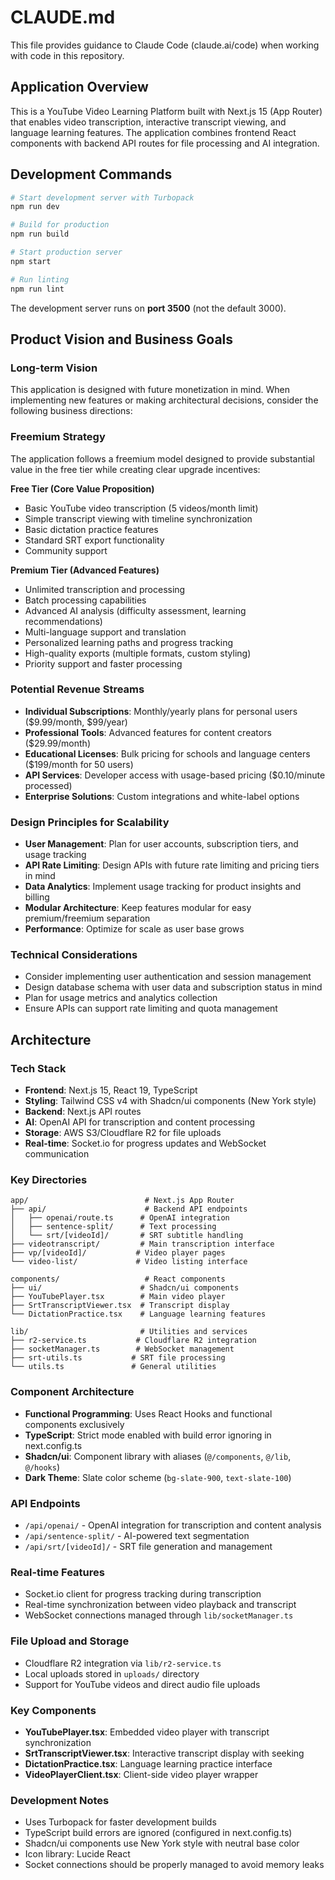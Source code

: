 # CLAUDE.md

This file provides guidance to Claude Code (claude.ai/code) when working with code in this repository.

## Application Overview

This is a YouTube Video Learning Platform built with Next.js 15 (App Router) that enables video transcription, interactive transcript viewing, and language learning features. The application combines frontend React components with backend API routes for file processing and AI integration.

## Development Commands

```bash
# Start development server with Turbopack
npm run dev

# Build for production
npm run build

# Start production server
npm start

# Run linting
npm run lint
```

The development server runs on **port 3500** (not the default 3000).

## Product Vision and Business Goals

### Long-term Vision
This application is designed with future monetization in mind. When implementing new features or making architectural decisions, consider the following business directions:

### Freemium Strategy
The application follows a freemium model designed to provide substantial value in the free tier while creating clear upgrade incentives:

**Free Tier (Core Value Proposition)**
- Basic YouTube video transcription (5 videos/month limit)
- Simple transcript viewing with timeline synchronization
- Basic dictation practice features
- Standard SRT export functionality
- Community support

**Premium Tier (Advanced Features)**
- Unlimited transcription and processing
- Batch processing capabilities
- Advanced AI analysis (difficulty assessment, learning recommendations)
- Multi-language support and translation
- Personalized learning paths and progress tracking
- High-quality exports (multiple formats, custom styling)
- Priority support and faster processing

### Potential Revenue Streams
- **Individual Subscriptions**: Monthly/yearly plans for personal users ($9.99/month, $99/year)
- **Professional Tools**: Advanced features for content creators ($29.99/month)
- **Educational Licenses**: Bulk pricing for schools and language centers ($199/month for 50 users)
- **API Services**: Developer access with usage-based pricing ($0.10/minute processed)
- **Enterprise Solutions**: Custom integrations and white-label options

### Design Principles for Scalability
- **User Management**: Plan for user accounts, subscription tiers, and usage tracking
- **API Rate Limiting**: Design APIs with future rate limiting and pricing tiers in mind
- **Data Analytics**: Implement usage tracking for product insights and billing
- **Modular Architecture**: Keep features modular for easy premium/freemium separation
- **Performance**: Optimize for scale as user base grows

### Technical Considerations
- Consider implementing user authentication and session management
- Design database schema with user data and subscription status in mind
- Plan for usage metrics and analytics collection
- Ensure APIs can support rate limiting and quota management

## Architecture

### Tech Stack
- **Frontend**: Next.js 15, React 19, TypeScript
- **Styling**: Tailwind CSS v4 with Shadcn/ui components (New York style)
- **Backend**: Next.js API routes
- **AI**: OpenAI API for transcription and content processing
- **Storage**: AWS S3/Cloudflare R2 for file uploads
- **Real-time**: Socket.io for progress updates and WebSocket communication

### Key Directories

```
app/                          # Next.js App Router
├── api/                      # Backend API endpoints
│   ├── openai/route.ts      # OpenAI integration
│   ├── sentence-split/      # Text processing
│   └── srt/[videoId]/       # SRT subtitle handling
├── videotranscript/         # Main transcription interface
├── vp/[videoId]/           # Video player pages
└── video-list/             # Video listing interface

components/                   # React components
├── ui/                      # Shadcn/ui components
├── YouTubePlayer.tsx        # Main video player
├── SrtTranscriptViewer.tsx  # Transcript display
└── DictationPractice.tsx    # Language learning features

lib/                         # Utilities and services
├── r2-service.ts           # Cloudflare R2 integration
├── socketManager.ts        # WebSocket management
├── srt-utils.ts           # SRT file processing
└── utils.ts               # General utilities
```

### Component Architecture

- **Functional Programming**: Uses React Hooks and functional components exclusively
- **TypeScript**: Strict mode enabled with build error ignoring in next.config.ts
- **Shadcn/ui**: Component library with aliases (`@/components`, `@/lib`, `@/hooks`)
- **Dark Theme**: Slate color scheme (`bg-slate-900`, `text-slate-100`)

### API Endpoints

- `/api/openai/` - OpenAI integration for transcription and content analysis
- `/api/sentence-split/` - AI-powered text segmentation
- `/api/srt/[videoId]/` - SRT file generation and management

### Real-time Features

- Socket.io client for progress tracking during transcription
- Real-time synchronization between video playback and transcript
- WebSocket connections managed through `lib/socketManager.ts`

### File Upload and Storage

- Cloudflare R2 integration via `lib/r2-service.ts`
- Local uploads stored in `uploads/` directory
- Support for YouTube videos and direct audio file uploads

### Key Components

- **YouTubePlayer.tsx**: Embedded video player with transcript synchronization
- **SrtTranscriptViewer.tsx**: Interactive transcript display with seeking
- **DictationPractice.tsx**: Language learning practice interface
- **VideoPlayerClient.tsx**: Client-side video player wrapper

### Development Notes

- Uses Turbopack for faster development builds
- TypeScript build errors are ignored (configured in next.config.ts)
- Shadcn/ui components use New York style with neutral base color
- Icon library: Lucide React
- Socket connections should be properly managed to avoid memory leaks